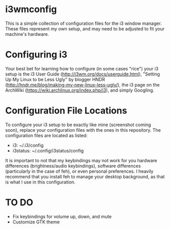 i3wmconfig
==========

This is a simple collection of configuration files for the i3 window manager. These files represent my own setup, and may need to be adjusted to fit your machine's hardware.

Configuring i3
==============

Your best bet for learning how to configure (in some cases "rice") your i3 setup is the i3 User Guide (http://i3wm.org/docs/userguide.html), "Setting Up My Linux to be Less Ugly" by blogger HNDR (http://hndr.me/blog/making-my-new-linux-less-ugly/), the i3 page on the ArchWiki (https://wiki.archlinux.org/index.php/i3), and simply Googling.

Configuration File Locations
============================

To configure your i3 setup to be exactly like mine (screenshot coming soon), replace your configuration files with the ones in this repository. The configuration files are located as listed:
- i3:  ~/.i3/config
- i3status: ~/.config/i3status/config

It is important to not that my keybindings may not work for you hardware differences (brightness/audio keybindings), software differences (particularly in the case of feh), or even personal preferences. I heavily recommend that you install feh to manage your desktop background, as that is what I use in this configuration.

TO DO
=====
- Fix keybindings for volume up, down, and mute
- Customize GTK theme
